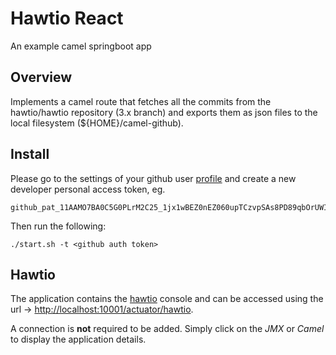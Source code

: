 # Hawtio React

An example camel springboot app

## Overview
Implements a camel route that fetches all the commits from the hawtio/hawtio repository (3.x branch) and exports them as json files to the local filesystem (${HOME}/camel-github).

## Install
Please go to the settings of your github user [profile](https://github.com/settings/tokens?type=beta) and
create a new developer personal access token, eg.

```
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
```

Then run the following:
```
./start.sh -t <github auth token>
```

## Hawtio
The application contains the [hawtio](https://github.com/hawtio/hawtio) console and can be accessed using
the url -> [http://localhost:10001/actuator/hawtio](http://localhost:10001/actuator/hawtio).

A connection is **not** required to be added. Simply click on the *JMX* or *Camel* to display the application details.



